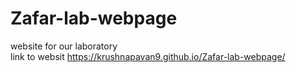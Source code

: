 # Zafar-lab-webpage
website for our laboratory  
link to websit https://krushnapavan9.github.io/Zafar-lab-webpage/
